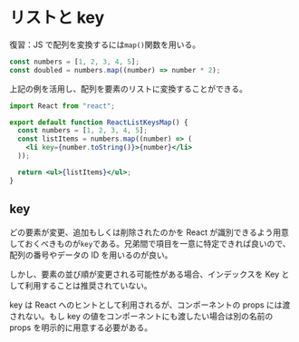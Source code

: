# リストと key

復習：JS で配列を変換するには`map()`関数を用いる。

```js
const numbers = [1, 2, 3, 4, 5];
const doubled = numbers.map((number) => number * 2);
```

上記の例を活用し、配列を要素のリストに変換することができる。

```jsx
import React from "react";

export default function ReactListKeysMap() {
  const numbers = [1, 2, 3, 4, 5];
  const listItems = numbers.map((number) => (
    <li key={number.toString()}>{number}</li>
  ));

  return <ul>{listItems}</ul>;
}
```

## key

どの要素が変更、追加もしくは削除されたのかを React が識別できるよう用意しておくべきものが`key`である。兄弟間で項目を一意に特定できれば良いので、配列の番号やデータの ID を用いるのが良い。

しかし、要素の並び順が変更される可能性がある場合、インデックスを Key として利用することは推奨されていない。

key は React へのヒントとして利用されるが、コンポーネントの props には渡されない。もし key の値をコンポーネントにも渡したい場合は別の名前の props を明示的に用意する必要がある。
